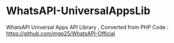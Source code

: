 WhatsAPI-UniversalAppsLib
=========================

WhatsAPI Universal Apps API Library , Converted from PHP Code : https://github.com/mgp25/WhatsAPI-Official
